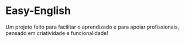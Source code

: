 # Easy-English
Um projeto feito para facilitar o aprendizado e para apoiar profissionais, pensado em criatividade e funcionalidade!
